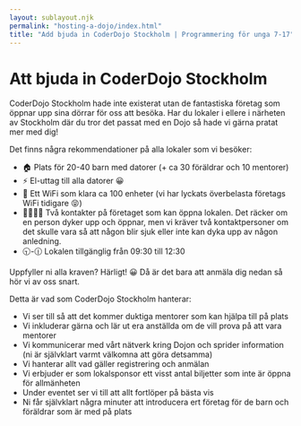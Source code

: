 ```yaml
---
layout: sublayout.njk 
permalink: "hosting-a-dojo/index.html"
title: "Add bjuda in CoderDojo Stockholm | Programmering för unga 7-17"
---
```


# Att bjuda in CoderDojo Stockholm

CoderDojo Stockholm hade inte existerat utan de fantastiska företag som öppnar upp sina dörrar för oss att besöka. Har du lokaler i ellere i närheten av Stockholm där du tror det passat med en Dojo så hade vi gärna pratat mer med dig!

Det finns några rekommendationer på alla lokaler som vi besöker:

- 🏠 Plats för 20-40 barn med datorer (+ ca 30 föräldrar och 10 mentorer)
- ⚡ El-uttag till alla datorer 😀
- 📡 Ett WiFi som klara ca 100 enheter (vi har lyckats överbelasta företags WiFi tidigare 😝)
- 👩‍💻👨‍💻 Två kontakter på företaget som kan öppna lokalen. Det räcker om en person dyker upp och öppnar, men vi kräver två kontaktpersoner om det skulle vara så att någon blir sjuk eller inte kan dyka upp av någon anledning.
- 🕤-🕧 Lokalen tillgänglig från 09:30 till 12:30

Uppfyller ni alla kraven? Härligt! 😀 Då är det bara att anmäla dig nedan så hör vi av oss snart.

Detta är vad som CoderDojo Stockholm hanterar:
- Vi ser till så att det kommer duktiga mentorer som kan hjälpa till på plats
- Vi inkluderar gärna och lär ut era anställda om de vill prova på att vara mentorer
- Vi kommunicerar med vårt nätverk kring Dojon och sprider information (ni är självklart varmt välkomna att göra detsamma)
- Vi hanterar allt vad gäller registrering och anmälan
- Vi erbjuder er som lokalsponsor ett visst antal biljetter som inte är öppna för allmänheten
- Under eventet ser vi till att allt fortlöper på bästa vis
- Ni får självklart några minuter att introducera ert företag för de barn och föräldrar som är med på plats

<div class="ml-embedded" data-form="J76f0v"></div>